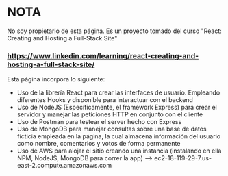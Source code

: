 # NOTA
No soy propietario de esta página. Es un proyecto tomado del curso "React: Creating and Hosting a Full-Stack Site" 

### https://www.linkedin.com/learning/react-creating-and-hosting-a-full-stack-site/

Esta página incorpora lo siguiente:

- Uso de la librería React para crear las interfaces de usuario. Empleando diferentes Hooks y disponible para interactuar con el backend
- Uso de NodeJS (Específicamente, el framework Express) para crear el servidor y manejar las peticiones HTTP en conjunto con el cliente
- Uso de Postman para testear el server hecho con Express
- Uso de MongoDB para manejar consultas sobre una base de datos ficticia empleada en la página, la cual almacena información del usuario como nombre, comentarios y votos
  de forma permanente
- Uso de AWS para alojar el sitio creando una instancia (instalando en ella NPM, NodeJS, MongoDB para correr la app) --> ec2-18-119-29-7.us-east-2.compute.amazonaws.com
